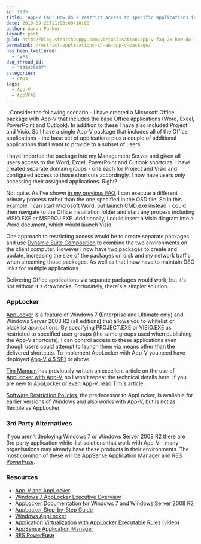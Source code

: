 ```yaml
---
id: 1905
title: 'App-V FAQ: How do I restrict access to specific applications in an App-V package?'
date: 2010-09-21T11:00:00+10:00
author: Aaron Parker
layout: post
guid: http://blog.stealthpuppy.com/virtualisation/app-v-faq-28-how-do-i-restrict-access-to-specific-applications-in-an-app-v-package/
permalink: /restrict-applications-in-an-app-v-package/
has_been_twittered:
  - 'yes'
dsq_thread_id:
  - "195425607"
categories:
  - FAQs
tags:
  - App-V
  - AppVFAQ
---
```

<img style="margin: 0px 10px 5px 0px; display: inline;" src="https://stealthpuppy.com/media/2010/06/AppVFAQLogo.png" alt="" align="left" />Consider the following scenario - I have created a Microsoft Office package with App-V that includes the base Office applications (Word, Excel, PowerPoint and Outlook). In addition to these I have also included Project and Visio. So I have a single App-V package that includes all of the Office applications – the base set of applications plus a couple of additional applications that I want to provide to a subset of users.

I have imported the package into my Management Server and given all users access to the Word, Excel, PowerPoint and Outlook shortcuts. I have created separate domain groups - one each for Project and Visio and configured access to those shortcuts accordingly. I now have users only accessing their assigned applications. Right?

Not quite. As I've shown [in my previous FAQ](https://stealthpuppy.com/virtualisation/app-v-faq-27-how-do-i-get-an-application-into-the-app-v-bubble-for-troubleshooting), I can execute a different primary process rather than the one specified in the OSD file. So in this example, I can start Microsoft Word, but launch CMD.exe instead. I could then navigate to the Office installation folder and start any process including VISIO.EXE or MSPROJ.EXE. Additionally, I could insert a Visio diagram into a Word document, which would launch Visio.

One approach to restricting access would be to create separate packages and use [Dynamic Suite Composition](http://technet.microsoft.com/en-us/library/cc843662.aspx) to combine the two environments on the client computer. However I now have two packages to create and update, increasing the size of the packages on disk and my network traffic when streaming those packages. As well as that I now have to maintain DSC links for multiple applications.

Delivering Office applications via separate packages would work, but it's not without it's drawbacks. Fortunately, there's a simpler solution.

### AppLocker

[AppLocker](http://technet.microsoft.com/en-us/library/dd548340(WS.10).aspx) is a feature of Windows 7 (Enterprise and Ultimate only) and Windows Server 2008 R2 (all editions) that allows you to whitelist or blacklist applications. By specifying PROJECT.EXE or VISIO.EXE as restricted to specified user groups (the same groups used when publishing the App-V shortcuts), I can control access to these applications even though users could attempt to launch them via means other than the delivered shortcuts. To implement AppLocker with App-V you need have deployed [App-V 4.5 SP1](http://support.microsoft.com/kb/976338/) or above.

[Tim Mangan](http://tmurgent.com/TMBlog/) has previously written an excellent article on the use of [AppLocker with App-V](http://www.brianmadden.com/blogs/timmangan/archive/2009/10/28/AppV-and-AppLocker.aspx), so I won't repeat the technical details here. If you are new to AppLocker or even App-V, read Tim's article.

[Software Restriction Policies](http://technet.microsoft.com/en-us/library/bb457006.aspx), the predecessor to AppLocker, is available for earlier versions of Windows and also works with App-V, but is not as flexible as AppLocker.

### 3rd Party Alternatives

If you aren't deploying Windows 7 or Windows Server 2008 R2 there are 3rd party application white-list solutions that work with App-V – many organisations may already have these products in their environments. The most common of these will be [AppSense Application Manager](http://www.appsense.com/products/applicationmanager.aspx) and [RES PowerFuse](http://www.ressoftware.com/pagina/72/res-powerfuse.aspx).

### Resources

  * [App-V and AppLocker](http://www.brianmadden.com/blogs/timmangan/archive/2009/10/28/AppV-and-AppLocker.aspx)
  * [Windows 7 AppLocker Executive Overview](http://technet.microsoft.com/en-us/library/dd548340(WS.10).aspx)
  * [AppLocker Documentation for Windows 7 and Windows Server 2008 R2](http://technet.microsoft.com/en-us/library/dd723678(WS.10).aspx)
  * [AppLocker Step-by-Step Guide](http://technet.microsoft.com/en-us/library/dd723686(WS.10).aspx)
  * [Windows AppLocker](http://technet.microsoft.com/en-us/library/dd759117.aspx)
  * [Application Virtualization with AppLocker Executable Rules](http://technet.microsoft.com/en-us/windows/ee532032.aspx) (video)
  * [AppSense Application Manager](http://www.appsense.com/products/applicationmanager.aspx)
  * [RES PowerFuse](http://www.ressoftware.com/pagina/72/res-powerfuse.aspx)